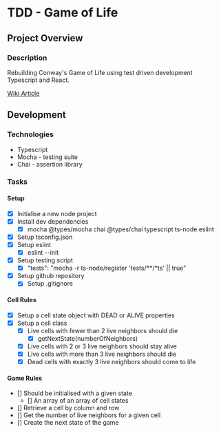 # TDD - Game of Life

## Project Overview

### Description

Rebuilding Conway's Game of Life using test driven development Typescript and React.

[Wiki Article](https://en.wikipedia.org/wiki/Conway%27s_Game_of_Life)

## Development

### Technologies

- Typescript
- Mocha - testing suite
- Chai - assertion library

### Tasks

#### Setup

- [x] Initialise a new node project
- [x] Install dev dependencies
  - [x] mocha @types/mocha chai @types/chai typescript ts-node eslint
- [x] Setup tsconfig.json
- [x] Setup eslint
  - [x] eslint --init
- [x] Setup testing script
  - [x] "tests": "mocha -r ts-node/register 'tests/\**/*ts' || true"
- [x] Setup github repository
  - [x] Setup .gitignore

#### Cell Rules

- [x] Setup a cell state object with DEAD or ALIVE properties
- [x] Setup a cell class
  - [x] Live cells with fewer than 2 live neighbors should die
    - [x] getNextState(numberOfNeighbors)
  - [x] Live cells with 2 or 3 live neighbors should stay alive
  - [x] Live cells with more than 3 live neighbors should die
  - [x] Dead cells with exactly 3 live neighbors should come to life

#### Game Rules

- [] Should be initialised with a given state
  - [] An array of an array of cell states
- [] Retrieve a cell by column and row
- [] Get the number of live neighbors for a given cell
- [] Create the next state of the game
